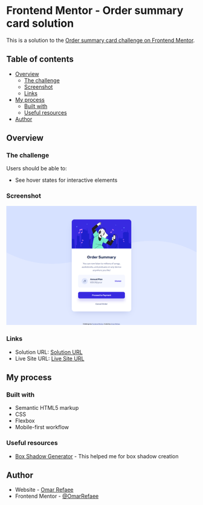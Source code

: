 # Frontend Mentor - Order summary card solution

This is a solution to the [Order summary card challenge on Frontend Mentor](https://www.frontendmentor.io/challenges/order-summary-component-QlPmajDUj).

## Table of contents

-   [Overview](#overview)
    -   [The challenge](#the-challenge)
    -   [Screenshot](#screenshot)
    -   [Links](#links)
-   [My process](#my-process)
    -   [Built with](#built-with)
    -   [Useful resources](#useful-resources)
-   [Author](#author)

## Overview

### The challenge

Users should be able to:

-   See hover states for interactive elements

### Screenshot

![](./screenshot.jpg)

### Links

-   Solution URL: [Solution URL](https://www.frontendmentor.io/solutions/order-summary-component-responsive-pure-html-css-i4zZnNQ-Gz)
-   Live Site URL: [Live Site URL](https://order-summary-component-or.netlify.app/)

## My process

### Built with

-   Semantic HTML5 markup
-   CSS
-   Flexbox
-   Mobile-first workflow

### Useful resources

-   [Box Shadow Generator](https://cssgenerator.org/box-shadow-css-generator.html) - This helped me for box shadow creation

## Author

-   Website - [Omar Refaee](https://www.github.com/omarrefaee)
-   Frontend Mentor - [@OmarRefaee](https://www.frontendmentor.io/profile/OmarRefaee)
